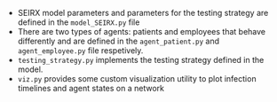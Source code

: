 * SEIRX model parameters and parameters for the testing strategy are defined in the ```model_SEIRX.py``` file
* There are two types of agents: patients and employees that behave differently and are defined in the ```agent_patient.py``` and ```agent_employee.py``` file respetively.
* ```testing_strategy.py``` implements the testing strategy defined in the model.
* ```viz.py``` provides some custom visualization utility to plot infection timelines and agent states on a network